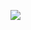 ![](https://media.githubusercontent.com/media/dyzz/dyzz.github.io/master/images/CombatAbilityAvoidance.png)